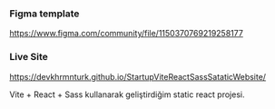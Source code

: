 ### Figma template
https://www.figma.com/community/file/1150370769219258177

### Live Site 
https://devkhrmnturk.github.io/StartupViteReactSassSataticWebsite/


Vite + React + Sass kullanarak geliştirdiğim static react projesi.
